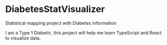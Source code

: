 # DiabetesStatVisualizer
Statistical mapping project with Diabetes information

I am a Type 1 Diabetic, this project will help me learn TypeScript and React to visualize data.